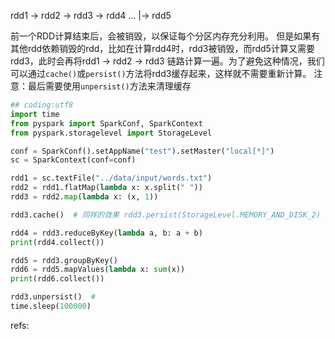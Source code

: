 
rdd1 -> rdd2 -> rdd3 -> rdd4 ...
                  |->  rdd5

前一个RDD计算结束后，会被销毁，以保证每个分区内存充分利用。
但是如果有其他rdd依赖销毁的rdd，比如在计算rdd4时，rdd3被销毁，而rdd5计算又需要rdd3，此时会再将rdd1 -> rdd2 -> rdd3 链路计算一遍。为了避免这种情况，我们可以通过`cache()`或`persist()`方法将rdd3缓存起来，这样就不需要重新计算。
注意：最后需要使用`unpersist()`方法来清理缓存

```python
## coding:utf8
import time
from pyspark import SparkConf, SparkContext
from pyspark.storagelevel import StorageLevel

conf = SparkConf().setAppName("test").setMaster("local[*]")
sc = SparkContext(conf=conf)

rdd1 = sc.textFile("../data/input/words.txt")
rdd2 = rdd1.flatMap(lambda x: x.split(" "))
rdd3 = rdd2.map(lambda x: (x, 1))

rdd3.cache()  # 同样的效果 rdd3.persist(StorageLevel.MEMORY_AND_DISK_2)

rdd4 = rdd3.reduceByKey(lambda a, b: a + b)
print(rdd4.collect())

rdd5 = rdd3.groupByKey()
rdd6 = rdd5.mapValues(lambda x: sum(x))
print(rdd6.collect())

rdd3.unpersist()  #
time.sleep(100000)
```

refs:
